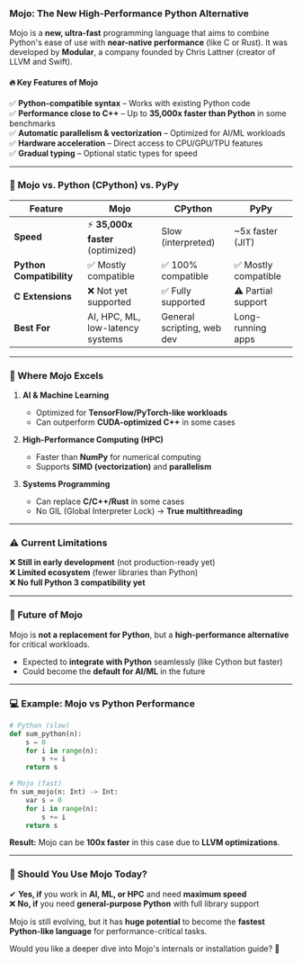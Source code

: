 ### **Mojo: The New High-Performance Python Alternative**

Mojo is a **new, ultra-fast** programming language that aims to combine Python's ease of use with **near-native performance** (like C or Rust). It was developed by **Modular**, a company founded by Chris Lattner (creator of LLVM and Swift).  

#### 🔥 **Key Features of Mojo**
✅ **Python-compatible syntax** – Works with existing Python code  
✅ **Performance close to C++** – Up to **35,000x faster than Python** in some benchmarks  
✅ **Automatic parallelism & vectorization** – Optimized for AI/ML workloads  
✅ **Hardware acceleration** – Direct access to CPU/GPU/TPU features  
✅ **Gradual typing** – Optional static types for speed  

---

### **🚀 Mojo vs. Python (CPython) vs. PyPy**
| Feature          | Mojo            | CPython         | PyPy            |
|----------------|----------------|----------------|----------------|
| **Speed**       | ⚡ **35,000x faster** (optimized) | Slow (interpreted) | ~5x faster (JIT) |
| **Python Compatibility** | ✅ Mostly compatible | ✅ 100% compatible | ✅ Mostly compatible |
| **C Extensions** | ❌ Not yet supported | ✅ Fully supported | ⚠️ Partial support |
| **Best For**    | AI, HPC, ML, low-latency systems | General scripting, web dev | Long-running apps |

---

### **📌 Where Mojo Excels**
1. **AI & Machine Learning**  
   - Optimized for **TensorFlow/PyTorch-like workloads**  
   - Can outperform **CUDA-optimized C++** in some cases  

2. **High-Performance Computing (HPC)**  
   - Faster than **NumPy** for numerical computing  
   - Supports **SIMD (vectorization)** and **parallelism**  

3. **Systems Programming**  
   - Can replace **C/C++/Rust** in some cases  
   - No GIL (Global Interpreter Lock) → **True multithreading**  

---

### **⚠️ Current Limitations**
❌ **Still in early development** (not production-ready yet)  
❌ **Limited ecosystem** (fewer libraries than Python)  
❌ **No full Python 3 compatibility yet**  

---

### **🔮 Future of Mojo**
Mojo is **not a replacement for Python**, but a **high-performance alternative** for critical workloads.  
- Expected to **integrate with Python** seamlessly (like Cython but faster)  
- Could become the **default for AI/ML** in the future  

---

### **💻 Example: Mojo vs Python Performance**
```python
# Python (slow)
def sum_python(n):
    s = 0
    for i in range(n):
        s += i
    return s

# Mojo (fast)
fn sum_mojo(n: Int) -> Int:
    var s = 0
    for i in range(n):
        s += i
    return s
```
**Result:** Mojo can be **100x faster** in this case due to **LLVM optimizations**.

---

### **🔹 Should You Use Mojo Today?**
✔ **Yes, if** you work in **AI, ML, or HPC** and need **maximum speed**  
❌ **No, if** you need **general-purpose Python** with full library support  

Mojo is still evolving, but it has **huge potential** to become the **fastest Python-like language** for performance-critical tasks.  

Would you like a deeper dive into Mojo's internals or installation guide? 🚀